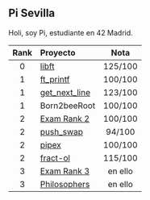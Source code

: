 ## Pi Sevilla

Holi, soy Pi, estudiante en 42 Madrid.

| Rank | Proyecto | Nota |
| :---: | :--- | :---:|
| 0 | [libft](https://github.com/dejapiunrato/libft) | 125/100 |
| 1 | [ft_printf](https://github.com/dejapiunrato/ft_printf) | 100/100 |
| 1 | [get_next_line](https://github.com/dejapiunrato/get_next_line) | 123/100 |
| 1 | Born2beeRoot | 100/100 |
| 2 | [Exam Rank 2](https://github.com/dejapiunrato/rank2_exam) | 100/100 |
| 2 | [push_swap](https://github.com/dejapiunrato/push_swap) | 94/100 |
| 2 | [pipex](https://github.com/dejapiunrato/pipex) | 100/100 |
| 2 | [fract-ol](https://github.com/dejapiunrato/fract-ol) | 115/100 |
| 3 | [Exam Rank 3](https://github.com/dejapiunrato/rank3_exam) | en ello|
| 3 | [Philosophers](https://github.com/dejapiunrato/philosophers) | en ello |
